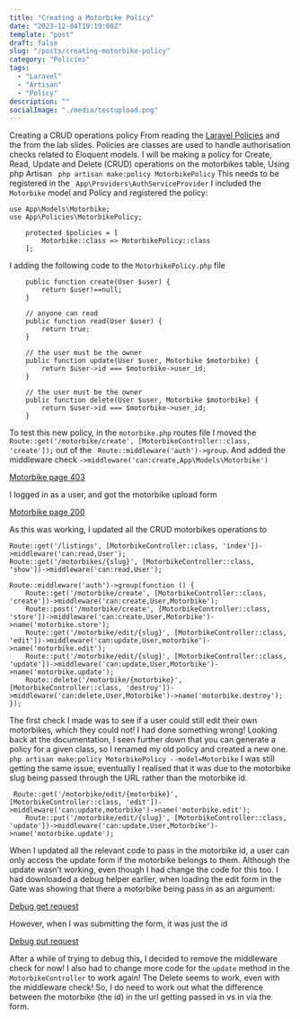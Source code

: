 ```yaml
---
title: "Creating a Motorbike Policy"
date: "2023-12-04T19:19:00Z"
template: "post"
draft: false
slug: "/posts/creating-motorbike-policy"
category: "Policies"
tags:
  - "Laravel"
  - "Artisan"
  - "Policy"
description: ""
socialImage: "./media/testupload.png"
---
```

Creating a CRUD operations policy
From reading the [Laravel Policies]( https://laravel.com/docs/10.x/authorization#creating-policies) and the from the lab slides.
Policies are classes are used to handle authorisation checks related to Eloquent models.  I will be making a policy for Create, Read, Update and Delete (CRUD) operations on the motorbikes table,
Using php Artisan ` php artisan make:policy MotorbikePolicy`
This needs to be registered in the ` App\Providers\AuthServiceProvider`
I included the `Motorbike` model and Policy and registered the policy:
```
use App\Models\Motorbike;
use App\Policies\MotorbikePolicy;
```
```
    protected $policies = [
        Motorbike::class => MotorbikePolicy::class
    ];
```
I adding the following code to the `MotorbikePolicy.php` file
```
    public function create(User $user) {
        return $user!==null;
    }

    // anyone can read
    public function read(User $user) {
        return true;
    }

    // the user must be the owner
    public function update(User $user, Motorbike $motorbike) {
        return $user->id === $motorbike->user_id;
    }

    // the user must be the owner
    public function delete(User $user, Motorbike $motorbike) {
        return $user->id === $motorbike->user_id;
    }

```
To test this new policy, in the `motorbike.php` routes file I moved the ` Route::get('/motorbike/create', [MotorbikeController::class, 'create']);` out of the ` Route::middleware('auth')->group`. And added the middleware check `->middleware('can:create,App\Models\Motorbike')`

[Motorbike page 403](./media/create-403.png)

I logged in as a user, and got the motorbike upload form


[Motorbike page 200](./media/create-200.png)


As this was working, I updated all the CRUD motorbikes operations to
```
Route::get('/listings', [MotorbikeController::class, 'index'])->middleware('can:read,User');
Route::get('/motorbikes/{slug}', [MotorbikeController::class, 'show'])->middleware('can:read,User');

Route::middleware('auth')->group(function () {
    Route::get('/motorbike/create', [MotorbikeController::class, 'create'])->middleware('can:create,User,Motorbike');
    Route::post('/motorbike/create', [MotorbikeController::class, 'store'])->middleware('can:create,User,Motorbike')->name('motorbike.store');
    Route::get('/motorbike/edit/{slug}', [MotorbikeController::class, 'edit'])->middleware('can:update,User,motorbike')->name('motorbike.edit');
    Route::put('/motorbike/edit/{slug}', [MotorbikeController::class, 'update'])->middleware('can:update,User,Motorbike')->name('motorbike.update');
    Route::delete('/motorbike/{motorbike}', [MotorbikeController::class, 'destroy'])->middleware('can:delete,User,Motorbike')->name('motorbike.destroy');
});
```
The first check I made was to see if a user could still edit their own motorbikes, which they could not! I had done something wrong!
Looking back at the documentation, I seen further down that you can generate a policy for a given class, so I renamed my old policy and created a new one.
`php artisan make:policy MotorbikePolicy --model=Motorbike`
I was still getting the same issue, eventually I realised that it was due to the motorbike slug being passed through the URL rather than the motorbike id.
```
 Route::get('/motorbike/edit/{motorbike}', [MotorbikeController::class, 'edit'])->middleware('can:update,motorbike')->name('motorbike.edit');
    Route::put('/motorbike/edit/{slug}', [MotorbikeController::class, 'update'])->middleware('can:update,User,Motorbike')->name('motorbike.update');
```

When I updated all the relevant code to pass in the motorbike id, a user can only access the update form if the motorbike belongs to them.
Although the update wasn’t working, even though I had change the code for this too.
I had downloaded a debug helper earlier, when loading the edit form in the Gate was showing that there a motorbike being pass in as an argument:


[Debug get request](./media/debug-get.png)

However, when I was submitting the form, it was just the id

[Debug put request](./media/debug-put.png)

After a while of trying to debug this, I decided to remove the middleware check for now! I also had to change more code for the `update` method in the `MotorbikeController` to work again!
The Delete seems to work, even with the middleware check! So, I do need to work out what the difference between the motorbike (the id) in the url getting passed in vs in via the form.

